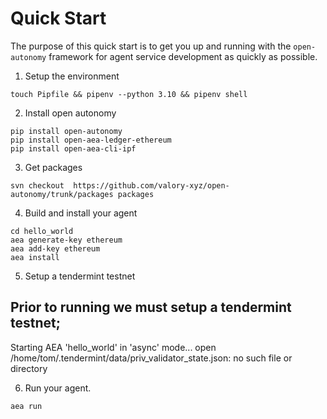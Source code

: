 # Quick Start

The purpose of this quick start is to get you up and running with the `open-autonomy` framework for agent service development as quickly as possible.

1. Setup the environment
```
touch Pipfile && pipenv --python 3.10 && pipenv shell
```

2. Install open autonomy
```
pip install open-autonomy
pip install open-aea-ledger-ethereum
pip install open-aea-cli-ipf
```

3. Get packages 
```
svn checkout  https://github.com/valory-xyz/open-autonomy/trunk/packages packages 
```

4. Build and install your agent
```
cd hello_world
aea generate-key ethereum
aea add-key ethereum
aea install
```

5. Setup a tendermint testnet
## Prior to running we must setup a tendermint testnet;

Starting AEA 'hello_world' in 'async' mode...
open /home/tom/.tendermint/data/priv_validator_state.json: no such file or directory


6. Run your agent.

```bash
aea run
```
